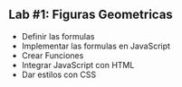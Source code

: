## Lab #1: Figuras Geometricas

- Definir las formulas
- Implementar las formulas en JavaScript
- Crear Funciones
- Integrar JavaScript con HTML
- Dar estilos con CSS